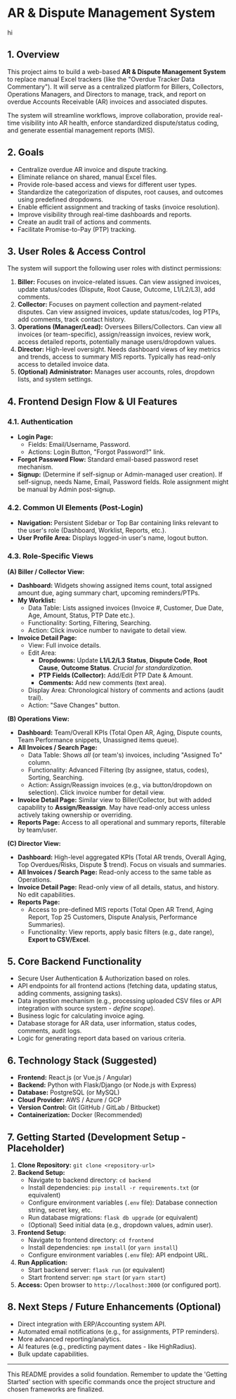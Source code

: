 # AR & Dispute Management System




hi

## 1. Overview

This project aims to build a web-based **AR & Dispute Management System** to replace manual Excel trackers (like the "Overdue Tracker Data Commentary"). It will serve as a centralized platform for Billers, Collectors, Operations Managers, and Directors to manage, track, and report on overdue Accounts Receivable (AR) invoices and associated disputes.

The system will streamline workflows, improve collaboration, provide real-time visibility into AR health, enforce standardized dispute/status coding, and generate essential management reports (MIS).

## 2. Goals

*   Centralize overdue AR invoice and dispute tracking.
*   Eliminate reliance on shared, manual Excel files.
*   Provide role-based access and views for different user types.
*   Standardize the categorization of disputes, root causes, and outcomes using predefined dropdowns.
*   Enable efficient assignment and tracking of tasks (invoice resolution).
*   Improve visibility through real-time dashboards and reports.
*   Create an audit trail of actions and comments.
*   Facilitate Promise-to-Pay (PTP) tracking.

## 3. User Roles & Access Control

The system will support the following user roles with distinct permissions:

1.  **Biller:** Focuses on invoice-related issues. Can view assigned invoices, update status/codes (Dispute, Root Cause, Outcome, L1/L2/L3), add comments.
2.  **Collector:** Focuses on payment collection and payment-related disputes. Can view assigned invoices, update status/codes, log PTPs, add comments, track contact history.
3.  **Operations (Manager/Lead):** Oversees Billers/Collectors. Can view all invoices (or team-specific), assign/reassign invoices, review work, access detailed reports, potentially manage users/dropdown values.
4.  **Director:** High-level oversight. Needs dashboard views of key metrics and trends, access to summary MIS reports. Typically has read-only access to detailed invoice data.
5.  **(Optional) Administrator:** Manages user accounts, roles, dropdown lists, and system settings.

## 4. Frontend Design Flow & UI Features

### 4.1. Authentication

*   **Login Page:**
    *   Fields: Email/Username, Password.
    *   Actions: Login Button, "Forgot Password?" link.
*   **Forgot Password Flow:** Standard email-based password reset mechanism.
*   **Signup:** (Determine if self-signup or Admin-managed user creation). If self-signup, needs Name, Email, Password fields. Role assignment might be manual by Admin post-signup.

### 4.2. Common UI Elements (Post-Login)

*   **Navigation:** Persistent Sidebar or Top Bar containing links relevant to the user's role (Dashboard, Worklist, Reports, etc.).
*   **User Profile Area:** Displays logged-in user's name, logout button.

### 4.3. Role-Specific Views

**(A) Biller / Collector View:**

*   **Dashboard:** Widgets showing assigned items count, total assigned amount due, aging summary chart, upcoming reminders/PTPs.
*   **My Worklist:**
    *   Data Table: Lists assigned invoices (Invoice #, Customer, Due Date, Age, Amount, Status, PTP Date etc.).
    *   Functionality: Sorting, Filtering, Searching.
    *   Action: Click invoice number to navigate to detail view.
*   **Invoice Detail Page:**
    *   View: Full invoice details.
    *   Edit Area:
        *   **Dropdowns:** Update **L1/L2/L3 Status**, **Dispute Code**, **Root Cause**, **Outcome Status**. *Crucial for standardization.*
        *   **PTP Fields (Collector):** Add/Edit PTP Date & Amount.
        *   **Comments:** Add new comments (text area).
    *   Display Area: Chronological history of comments and actions (audit trail).
    *   Action: "Save Changes" button.

**(B) Operations View:**

*   **Dashboard:** Team/Overall KPIs (Total Open AR, Aging, Dispute counts, Team Performance snippets, Unassigned items queue).
*   **All Invoices / Search Page:**
    *   Data Table: Shows *all* (or team's) invoices, including "Assigned To" column.
    *   Functionality: Advanced Filtering (by assignee, status, codes), Sorting, Searching.
    *   Action: Assign/Reassign invoices (e.g., via button/dropdown on selection). Click invoice number for detail view.
*   **Invoice Detail Page:** Similar view to Biller/Collector, but with added capability to **Assign/Reassign**. May have read-only access unless actively taking ownership or overriding.
*   **Reports Page:** Access to all operational and summary reports, filterable by team/user.

**(C) Director View:**

*   **Dashboard:** High-level aggregated KPIs (Total AR trends, Overall Aging, Top Overdues/Risks, Dispute $ trend). Focus on visuals and summaries.
*   **All Invoices / Search Page:** Read-only access to the same table as Operations.
*   **Invoice Detail Page:** Read-only view of all details, status, and history. No edit capabilities.
*   **Reports Page:**
    *   Access to pre-defined MIS reports (Total Open AR Trend, Aging Report, Top 25 Customers, Dispute Analysis, Performance Summaries).
    *   Functionality: View reports, apply basic filters (e.g., date range), **Export to CSV/Excel**.

## 5. Core Backend Functionality

*   Secure User Authentication & Authorization based on roles.
*   API endpoints for all frontend actions (fetching data, updating status, adding comments, assigning tasks).
*   Data ingestion mechanism (e.g., processing uploaded CSV files or API integration with source system - *define scope*).
*   Business logic for calculating invoice aging.
*   Database storage for AR data, user information, status codes, comments, audit logs.
*   Logic for generating report data based on various criteria.

## 6. Technology Stack (Suggested)

*   **Frontend:** React.js (or Vue.js / Angular)
*   **Backend:** Python with Flask/Django (or Node.js with Express)
*   **Database:** PostgreSQL (or MySQL)
*   **Cloud Provider:** AWS / Azure / GCP
*   **Version Control:** Git (GitHub / GitLab / Bitbucket)
*   **Containerization:** Docker (Recommended)

## 7. Getting Started (Development Setup - Placeholder)

1.  **Clone Repository:** `git clone <repository-url>`
2.  **Backend Setup:**
    *   Navigate to backend directory: `cd backend`
    *   Install dependencies: `pip install -r requirements.txt` (or equivalent)
    *   Configure environment variables (`.env` file): Database connection string, secret key, etc.
    *   Run database migrations: `flask db upgrade` (or equivalent)
    *   (Optional) Seed initial data (e.g., dropdown values, admin user).
3.  **Frontend Setup:**
    *   Navigate to frontend directory: `cd frontend`
    *   Install dependencies: `npm install` (or `yarn install`)
    *   Configure environment variables (`.env` file): API endpoint URL.
4.  **Run Application:**
    *   Start backend server: `flask run` (or equivalent)
    *   Start frontend server: `npm start` (or `yarn start`)
5.  **Access:** Open browser to `http://localhost:3000` (or configured port).

## 8. Next Steps / Future Enhancements (Optional)

*   Direct integration with ERP/Accounting system API.
*   Automated email notifications (e.g., for assignments, PTP reminders).
*   More advanced reporting/analytics.
*   AI features (e.g., predicting payment dates - like HighRadius).
*   Bulk update capabilities.

---

This README provides a solid foundation. Remember to update the 'Getting Started' section with specific commands once the project structure and chosen frameworks are finalized.
